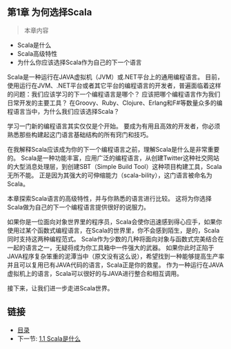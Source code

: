 ## 第1章 为何选择Scala

>本章内容
- Scala是什么
- Scala高级特性
- 为什么你应该选择Scala作为自己的下一个语言

Scala是一种运行在JAVA虚拟机（JVM）或.NET平台上的通用编程语言。
目前，使用运行在JVM、.NET平台或者其它平台的编程语言的开发者，普遍面临着这样的问题：我们应该学习的下一个编程语言是哪个？
应该把哪个编程语言作为我们日常开发的主要工具？
在Groovy、Ruby、Clojure、Erlang和F#等数量众多的编程语言当中，为什么我们应该选择Scala？

学习一门新的编程语言其实仅仅是个开始。
要成为有用且高效的开发者，你必须熟悉那些构建起这门语言基础结构的所有窍门和技巧。

在我解释Scala应该成为你的下一个编程语言之前，理解Scala是什么是非常重要的。
Scala是一种功能丰富，应用广泛的编程语言，从创建Twitter这种社交网站的大型消息处理层，到创建SBT（Simple Build Tool）这种项目构建工具，Scala无所不能。
正是因为其强大的可伸缩能力（scala-bility），这门语言被命名为Scala。

本章探索Scala语言的高级特性，并与你熟悉的语言进行比较。
这将为你选择Scala做为自己的下一个编程语言提供很好的说服力。

如果你是一位面向对象世界里的程序员，Scala会使你迅速感到得心应手，如果你使用过某个函数式编程语言，在Scala的世界里，你不会感到陌生，是的，Scala同时支持这两种编程范式。
Scala作为少数的几种将面向对象与函数式完美结合在一起的语言之一，无疑将成为你工具箱中一件强大的武器。
如果你此时正陷于JAVA程序复杂笨重的泥潭当中（原文没有这么说），希望找到一种能够提高生产率并且可以复用已有JAVA代码的语言，Scala正是你的救星。
作为一种运行在JAVA虚拟机上的语言，Scala可以很好的与JAVA进行整合和相互调用。

接下来，让我们进一步走进Scala世界。


## 链接
- [目录](../README.md)
- 下一节: [1.1 Scala是什么](1.1.1.md)
